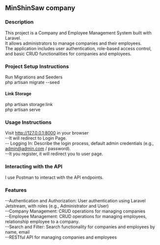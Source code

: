 ## MinShinSaw company

### Description
   This project is a Company and Employee Management System built with Laravel.  
   It allows administrators to manage companies and their employees.  
   The application includes user authentication, role-based access control, and basic CRUD functionalities for companies and employees.

### Project Setup Instructions
   Run Migrations and Seeders  
   php artisan migrate --seed  
   #### Link Storage
   php artisan storage:link  
   php artisan serve
### Usage Instructions
Visit http://127.0.0.1:8000 in your browser  
  --It will redirect to Login Page.   
  -- Logging In: Describe the login process, default admin credentials (e.g., admin@admin.com / password).      
  --It you register, it will redirect you to user page.  

### Interacting with the API
   I use Postman to interact with the API endpoints.

### Features
--Authentication and Authorization: User authentication using Laravel Jetstream, with roles (e.g., Administrator and User)  
--Company Management: CRUD operations for managing companies  
--Employee Management: CRUD operations for managing employees, relationship employee to a company.  
--Search and Filter: Search functionality for companies and employees by name, email  
--RESTful API for managing companies and employees  
